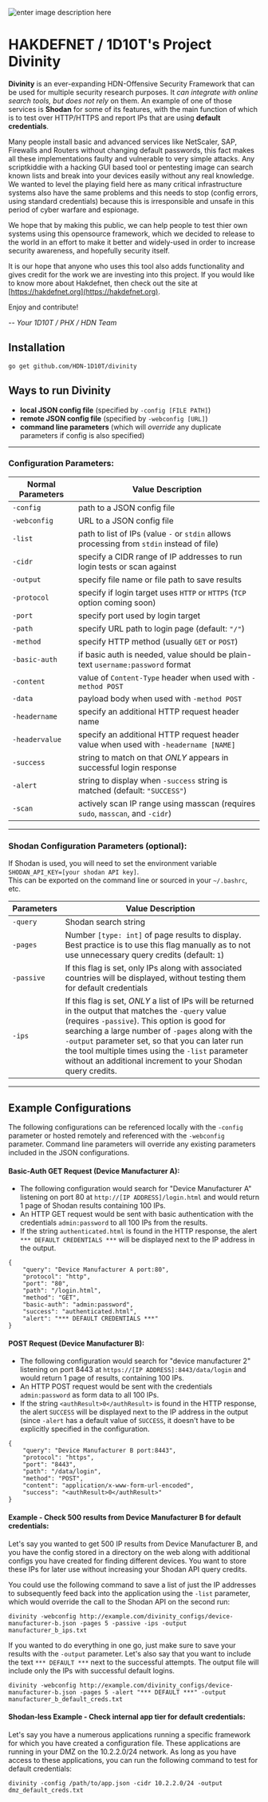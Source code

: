 ![enter image description here](https://img.shields.io/badge/platform-ALL-green)
# HAKDEFNET / 1D10T's Project Divinity

**Divinity** is an ever-expanding HDN-Offensive Security Framework that can be used for multiple security research purposes.
It *can integrate with online search tools, but does not rely* on them.  An example of one of those services is **Shodan** for some of its features,
with the main function of which is to test over HTTP/HTTPS and report IPs that are using **default credentials**. 

Many people install basic and advanced services like NetScaler, SAP, Firewalls and Routers without changing default passwords,
this fact makes all these implementations faulty and vulnerable to very simple attacks. Any scriptkiddie with a hacking GUI based tool
or pentesting image can search known lists and break into your devices easily without any real knowledge.
We wanted to level the playing field here as many critical infrastructure systems also have the same problems and this needs to stop
(config errors, using standard credentials) because this is irresponsible and unsafe in this period of cyber warfare and espionage.

We hope that by making this public, we can help people to test thier own systems using this opensource framework, which we decided
to release to the world in an effort to make it better and widely-used in order to increase security awareness, and hopefully security itself.

It is our hope that anyone who uses this tool also adds functionality and gives credit for the work we are investing into this project.
If you would like to know more about Hakdefnet, then check out the site at [https://hakdefnet.org](https://hakdefnet.org). 

Enjoy and contribute!

*-- Your 1D10T / PHX / HDN Team*

## Installation

`go get github.com/HDN-1D10T/divinity`

## Ways to run Divinity
- **local JSON config file** (specified by `-config [FILE PATH]`)
- **remote JSON config file** (specified by `-webconfig [URL]`)
- **command line parameters** (which will *override* any duplicate parameters if config is also specified) 
---
### Configuration Parameters:
|Normal Parameters |Value Description|                   
|----------------|-----------------|
|`-config`|path to a JSON config file   |
|`-webconfig`|URL to a JSON config file    |
|`-list`|path to list of IPs (value `-` or `stdin` allows processing from `stdin` instead of file)|
|`-cidr`|specify a CIDR range of IP addresses to run login tests or scan against|
|`-output`|specify file name or file path to save results 
|`-protocol`|specify if login target uses `HTTP` or `HTTPS` (`TCP` option coming soon)|
|`-port`|specify port used by login target|
|`-path`|specify URL path to login page (default: `"/"`)|
|`-method`|specify HTTP method (usually `GET` or `POST`)|
|`-basic-auth`|if basic auth is needed, value should be plain-text `username:password` format|
|`-content`|value of `Content-Type` header when used with `-method POST`|
|`-data`|payload body when used with `-method POST`|
|`-headername`|specify an additional HTTP request header name|
|`-headervalue`|specify an additional HTTP request header value when used with `-headername [NAME]`|
|`-success`|string to match on that *ONLY* appears in successful login response|
|`-alert`|string to display when `-success` string is matched (default: `"SUCCESS"`)|
|`-scan`|actively scan IP range using masscan (requires `sudo`, `masscan`, and `-cidr`)|
---
### Shodan Configuration Parameters (optional):
If Shodan is used, you will need to set the environment variable `SHODAN_API_KEY=[your shodan API key]`.  
This can be exported on the command line or sourced in your `~/.bashrc`, etc.

|Parameters |Value Description|                   
|-----------|-----------------|
|`-query`   |Shodan search string|
|`-pages`   |Number `[type: int]` of page results to display. Best practice is to use this flag manually as to not use unnecessary query credits (default: `1`)|
|`-passive` |If this flag is set, only IPs along with associated countries will be displayed, without testing them for default credentials|
|`-ips`     |If this flag is set, *ONLY* a list of IPs will be returned in the output that matches the `-query` value (requires `-passive`). This option is good for searching a large number of `-pages` along with the `-output` parameter set, so that you can later run the tool multiple times using the `-list` parameter without an additional increment to your Shodan query credits.
---
## Example Configurations
The following configurations can be referenced locally with the `-config` parameter or hosted remotely and referenced with the `-webconfig` parameter.  Command line parameters will override any existing parameters included in the JSON configurations.

#### Basic-Auth GET Request (Device Manufacturer A):
- The following configuration would search for "Device Manufacturer A" listening on port 80 at `http://[IP ADDRESS]/login.html` and would return 1 page of Shodan results containing 100 IPs.
- An HTTP GET request would be sent with basic authentication with the credentials `admin:password` to all 100 IPs from the results.
- If the string `authenticated.html` is found in the HTTP response, the alert `*** DEFAULT CREDENTIALS ***` will be displayed next to the IP address in the output.

```
{
    "query": "Device Manufacturer A port:80",
    "protocol": "http",
    "port": "80",
    "path": "/login.html",
    "method": "GET",
    "basic-auth": "admin:password",
    "success": "authenticated.html",
    "alert": "*** DEFAULT CREDENTIALS ***"
}
```

#### POST Request (Device Manufacturer B):
- The following configuration would search for "device manufacturer 2" listening on port 8443 at `https://[IP ADDRESS]:8443/data/login` and would return 1 page of results, containing 100 IPs.
- An HTTP POST request would be sent with the credentials `admin:password` as form data to all 100 IPs.
- If the string `<authResult>0</authResult>` is found in the HTTP response, the alert `SUCCESS` will be displayed next to the IP address in the output (since `-alert` has a default value of `SUCCESS`, it doesn't have to be explicitly specified in the configuration.

```
{
    "query": "Device Manufacturer B port:8443",
    "protocol": "https",
    "port": "8443",
    "path": "/data/login",
    "method": "POST",
    "content": "application/x-www-form-url-encoded",
    "success": "<authResult>0</authResult>"
}
```
#### Example - Check 500 results from Device Manufacturer B for default credentials:
Let's say you wanted to get 500 IP results from Device Manufacturer B, and you have the config stored in a directory on the web along with additional configs you have created for finding different devices.  You want to store these IPs for later use without increasing your Shodan API query credits.

You could use the following command to save a list of just the IP addresses to subsequently feed back into the application using the `-list` parameter, which would override the call to the Shodan API on the second run:

`divinity -webconfig http://example.com/divinity_configs/device-manufacturer-b.json -pages 5 -passive -ips -output manufacturer_b_ips.txt`

If you wanted to do everything in one go, just make sure to save your results with the `-output` parameter.  Let's also say that you want to include the text `*** DEFAULT ***` next to the successful attempts.  The output file will include only the IPs with successful default logins.

`divinity -webconfig http://example.com/divinity_configs/device-manufacturer-b.json -pages 5 -alert "*** DEFAULT ***" -output manufacturer_b_default_creds.txt`

#### Shodan-less Example - Check internal app tier for default credentials:
Let's say you have a numerous applications running a specific framework for which you have created a configuration file.  These applications are running in your DMZ on the 10.2.2.0/24 network.  As long as you have access to these applications, you can run the following command to test for default credentials:

`divinity -config /path/to/app.json -cidr 10.2.2.0/24 -output dmz_default_creds.txt`

